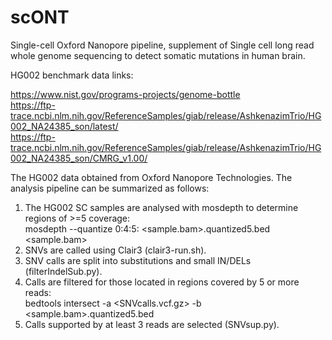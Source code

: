 # scONT
Single-cell Oxford Nanopore pipeline, supplement of Single cell long read whole genome sequencing to detect somatic mutations in human brain.

HG002 benchmark data links:

https://www.nist.gov/programs-projects/genome-bottle  
https://ftp-trace.ncbi.nlm.nih.gov/ReferenceSamples/giab/release/AshkenazimTrio/HG002_NA24385_son/latest/  
https://ftp-trace.ncbi.nlm.nih.gov/ReferenceSamples/giab/release/AshkenazimTrio/HG002_NA24385_son/CMRG_v1.00/  


The HG002 data obtained from Oxford Nanopore Technologies. The analysis pipeline can be summarized as follows:  
  1. The HG002 SC samples are analysed with mosdepth to determine regions of >=5 coverage:  
       mosdepth --quantize 0:4:5:  <sample.bam>.quantized5.bed <sample.bam>    
  2. SNVs are called using Clair3 (clair3-run.sh).  
  3. SNV calls are split into substitutions and small IN/DELs (filterIndelSub.py).  
  4. Calls are filtered for those located in regions covered by 5 or more reads:  
       bedtools intersect -a <SNVcalls.vcf.gz> -b <sample.bam>.quantized5.bed  
  6. Calls supported by at least 3 reads are selected (SNVsup.py).   
